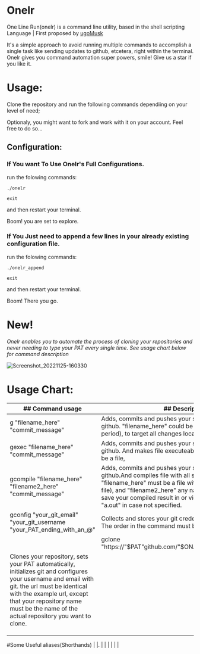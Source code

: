 # Onelr
One Line Run(onelr) is a command line utility, based in the shell scripting Language | First proposed by [ugoMusk](https://github.com/ugoMusk)

It's a simple approach to avoid running multiple commands to accomplish a single task like sending updates to github, etcetera, right within the terminal. Onelr gives you command automation super powers, smile! Give us a star if you like it.

# Usage:
Clone the repository and run the following commands dependiing on your level of need;

Optionaly, you might want to fork and work with it on your account. Feel free to do so...

## Configuration:

### If You want To Use Onelr's Full Configurations.
run the folowing commands:
```
./onelr

```
```
exit

```
and then  restart your terminal.

Boom! you are set to explore.

### If You Just need to append a few lines in your already existing configuration file.
run the folowing commands:
```
./onelr_append

```
```
exit

```
and then  restart your terminal.

Boom! There you go.


# New!

*Onelr enables you to automate the process of cloning your repositories and never needing to type your PAT every single time. See usage chart below for command description*

![Screenshot_20221125-160330](https://user-images.githubusercontent.com/34632702/204017799-78d98a00-f59e-4f0a-8341-51ffdff67014.png)


# Usage Chart:

| ## Command usage | ## Description                                                                                                                                                                                        |
| ------ | -------------------------------------------------------------------------------------------------------------------------------------------------------------------------------------------------- |
| g "filename_here" "commit_message"         | Adds, commits and pushes your specified updates to github. "filename_here"  could be the character "."(a period), to target all changes locally)                                                                                                                             |
| gexec "filename_here" "commit_message"        | Adds, commits and pushes your specified updates to github. And makes file  executeable. "filename_here"  must be a file,                                                              |
| gcompile "filename_here" "filename2_here" "commit_message"        | Adds, commits and pushes your specified updates to github.And compiles file with all standard gnu flags  "filename_here" must be a file with a .c extension (C source file), and "filename2_here" any name you would want to save your compiled result in or vice versa. will default to "a.out" in case not specified.
|gconfig "your_git_email" "your_git_username "your_PAT_ending_with_an_@"        |Collects and stores your git credentials in your environment. The order in the command must be strictly followed
| 	 		  		     | gclone "https://"$PAT"github.com/"$ONAME"/repository_name.git"
|Clones your repository, sets your PAT automatically,  initializes git and configures your username and email with git. the url must be identical with the example url, except that your  repository name must be the name of the  actual repository you want to clone.
|                                                                                                                                                            |
|  |                                                                            |
| |                                                                                                                                                                |
#Some Useful aliases(Shorthands)
| |.                                                |
| |                                             |
| |
